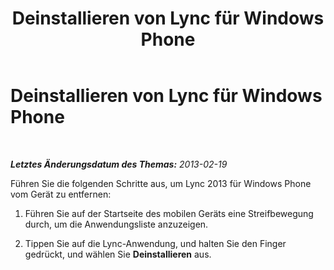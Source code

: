 ﻿---
title: Deinstallieren von Lync für Windows Phone
TOCTitle: Deinstallieren von Lync für Windows Phone
ms:assetid: b9be6774-51cc-44c1-b5fe-63c984819424
ms:mtpsurl: https://technet.microsoft.com/de-de/library/Hh690993(v=OCS.15)
ms:contentKeyID: 52056422
ms.date: 05/19/2016
mtps_version: v=OCS.15
ms.translationtype: HT
---

# Deinstallieren von Lync für Windows Phone

 

_**Letztes Änderungsdatum des Themas:** 2013-02-19_

Führen Sie die folgenden Schritte aus, um Lync 2013 für Windows Phone vom Gerät zu entfernen:

1.  Führen Sie auf der Startseite des mobilen Geräts eine Streifbewegung durch, um die Anwendungsliste anzuzeigen.

2.  Tippen Sie auf die Lync-Anwendung, und halten Sie den Finger gedrückt, und wählen Sie **Deinstallieren** aus.

